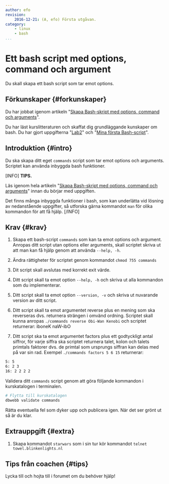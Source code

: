 ```yaml
---
author: efo
revision:
    2016-12-21: (A, efo) Första utgåvan.
category:
    - linux
    - bash
...
```

Ett bash script med options, command och argument
===================================

Du skall skapa ett bash script som tar emot options.

<!--more-->



Förkunskaper {#forkunskaper}
-----------------------

Du har jobbat igenom artikeln "[Skapa Bash-skript med options, command och arguments](kunskap/skapa-bash-skript-med-options-command-och-arguments)".

Du har läst kurslitteraturen och skaffat dig grundläggande kunskaper om bash. Du har gjort uppgifterna "[Lab2](uppgift/linux-lab-2-sok-i-en-logg-fil)" och "[Mina första Bash-script](uppgift/mina-forsta-bash-script)".



Introduktion {#intro}
-----------------------

Du ska skapa ditt eget `commands` script som tar emot options och arguments. Scriptet kan använda inbyggda bash funktioner.


[INFO]
**TIPS.**

Läs igenom hela artikeln "[Skapa Bash-skript med options, command och arguments](kunskap/skapa-bash-skript-med-options-command-och-arguments)" innan du börjar med uppgiften.

Det finns många inbyggda funktioner i bash, som kan underlätta vid lösning av nedanstående uppgifter, så utforska gärna kommandot `man` för olika kommandon för att få hjälp.
[/INFO]



Krav {#krav}
-----------------------

1. Skapa ett bash-script `commands` som kan ta emot options och argument. Anropas ditt script utan options eller arguments, skall scriptet skriva ut att man kan få hjälp genom att använda `--help, -h`.

1. Ändra rättigheter för scriptet genom kommandot `chmod 755 commands`

1. Dit script skall avslutas med korrekt exit värde.

1. Ditt script skall ta emot option `--help, -h` och skriva ut alla kommandon som du implementerar.

1. Ditt script skall ta emot option `--version, -v` och skriva ut nuvarande version av ditt script.

1. Ditt script skall ta emot argumentet reverse plus en mening som ska reverseras dvs. returnera strängen i omvänd ordning. Scriptet skall kunna anropas `./commands reverse Obi-Wan Kenobi` och scriptet returnerar: iboneK naW-ibO

1. Ditt script ska ta emot argumentet factors plus ett godtyckligt antal siffror, för varje siffra ska scriptet returnera talet, kolon och talets primtals faktorer dvs. de primtal som ursprungs siffran kan delas med på var sin rad. Exempel `./commands factors 5 6 15` returnerar:

```bash
5: 5
6: 2 3
16: 2 2 2 2
```

Validera ditt `commands` script genom att göra följande kommandon i kurskatalogen i terminalen.

```bash
# Flytta till kurskatalogen
dbwebb validate commands
```

Rätta eventuella fel som dyker upp och publicera igen. När det ser grönt ut så är du klar.  



Extrauppgift {#extra}
-----------------------

1. Skapa kommandot `starwars` som i sin tur kör kommandot `telnet towel.blinkenlights.nl`



Tips från coachen {#tips}
-----------------------

Lycka till och hojta till i forumet om du behöver hjälp!

